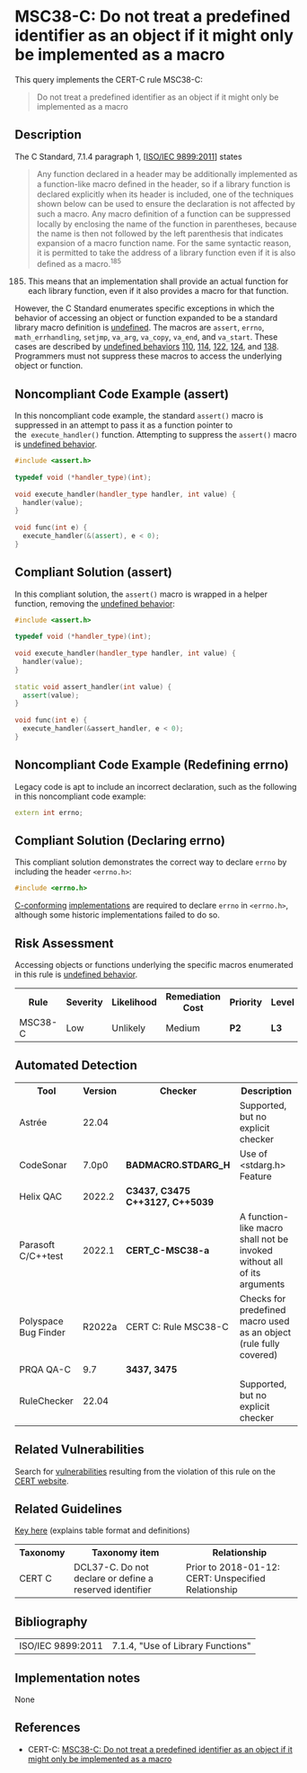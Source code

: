 # MSC38-C: Do not treat a predefined identifier as an object if it might only be implemented as a macro

This query implements the CERT-C rule MSC38-C:

> Do not treat a predefined identifier as an object if it might only be implemented as a macro



## Description

The C Standard, 7.1.4 paragraph 1, \[[ISO/IEC 9899:2011](https://wiki.sei.cmu.edu/confluence/display/c/AA.+Bibliography#AA.Bibliography-ISO%2FIEC9899-2011)\] states

> Any function declared in a header may be additionally implemented as a function-like macro deﬁned in the header, so if a library function is declared explicitly when its header is included, one of the techniques shown below can be used to ensure the declaration is not affected by such a macro. Any macro deﬁnition of a function can be suppressed locally by enclosing the name of the function in parentheses, because the name is then not followed by the left parenthesis that indicates expansion of a macro function name. For the same syntactic reason, it is permitted to take the address of a library function even if it is also deﬁned as a macro.<sup>185</sup>


185. This means that an implementation shall provide an actual function for each library function, even if it also provides a macro for that function.

However, the C Standard enumerates specific exceptions in which the behavior of accessing an object or function expanded to be a standard library macro definition is [undefined](https://wiki.sei.cmu.edu/confluence/display/c/BB.+Definitions#BB.Definitions-undefinedbehavior). The macros are `assert`, `errno`, `math_errhandling`, `setjmp`, `va_arg`, `va_copy`, `va_end`, and `va_start`. These cases are described by [undefined behaviors](https://wiki.sei.cmu.edu/confluence/display/c/BB.+Definitions#BB.Definitions-undefinedbehavior) [110](https://wiki.sei.cmu.edu/confluence/display/c/CC.+Undefined+Behavior#CC.UndefinedBehavior-ub_110), [114](https://wiki.sei.cmu.edu/confluence/display/c/CC.+Undefined+Behavior#CC.UndefinedBehavior-ub_114), [122](https://wiki.sei.cmu.edu/confluence/display/c/CC.+Undefined+Behavior#CC.UndefinedBehavior-ub_122), [124](https://wiki.sei.cmu.edu/confluence/display/c/CC.+Undefined+Behavior#CC.UndefinedBehavior-ub_124), and [138](https://wiki.sei.cmu.edu/confluence/display/c/CC.+Undefined+Behavior#CC.UndefinedBehavior-ub_138). Programmers must not suppress these macros to access the underlying object or function.

## Noncompliant Code Example (assert)

In this noncompliant code example, the standard `assert()` macro is suppressed in an attempt to pass it as a function pointer to the  `execute_handler()` function. Attempting to suppress the `assert()` macro is [undefined behavior](https://wiki.sei.cmu.edu/confluence/display/c/BB.+Definitions#BB.Definitions-undefinedbehavior).

```cpp
#include <assert.h>
 
typedef void (*handler_type)(int);
 
void execute_handler(handler_type handler, int value) {
  handler(value);
}
 
void func(int e) {
  execute_handler(&(assert), e < 0);
} 
```

## Compliant Solution (assert)

In this compliant solution, the `assert()` macro is wrapped in a helper function, removing the [undefined behavior](https://wiki.sei.cmu.edu/confluence/display/c/BB.+Definitions#BB.Definitions-undefinedbehavior):

```cpp
#include <assert.h>
 
typedef void (*handler_type)(int);
 
void execute_handler(handler_type handler, int value) {
  handler(value);
}
 
static void assert_handler(int value) {
  assert(value);
}
 
void func(int e) {
  execute_handler(&assert_handler, e < 0);
}
```

## Noncompliant Code Example (Redefining errno)

Legacy code is apt to include an incorrect declaration, such as the following in this noncompliant code example:

```cpp
extern int errno;

```

## Compliant Solution (Declaring errno)

This compliant solution demonstrates the correct way to declare `errno` by including the header `<errno.h>`:

```cpp
#include <errno.h>

```
[C-conforming](https://wiki.sei.cmu.edu/confluence/display/c/BB.+Definitions#BB.Definitions-conformingprogram) [implementations](https://wiki.sei.cmu.edu/confluence/display/c/BB.+Definitions#BB.Definitions-implementation) are required to declare `errno` in `<errno.h>`, although some historic implementations failed to do so.

## Risk Assessment

Accessing objects or functions underlying the specific macros enumerated in this rule is [undefined behavior](https://wiki.sei.cmu.edu/confluence/display/c/BB.+Definitions#BB.Definitions-undefinedbehavior).

<table> <tbody> <tr> <th> Rule </th> <th> Severity </th> <th> Likelihood </th> <th> Remediation Cost </th> <th> Priority </th> <th> Level </th> </tr> <tr> <td> MSC38-C </td> <td> Low </td> <td> Unlikely </td> <td> Medium </td> <td> <strong>P2</strong> </td> <td> <strong>L3</strong> </td> </tr> </tbody> </table>


## Automated Detection

<table> <tbody> <tr> <th> Tool </th> <th> Version </th> <th> Checker </th> <th> Description </th> </tr> <tr> <td> <a> Astrée </a> </td> <td> 22.04 </td> <td> </td> <td> Supported, but no explicit checker </td> </tr> <tr> <td> <a> CodeSonar </a> </td> <td> 7.0p0 </td> <td> <strong>BADMACRO.STDARG_H</strong> </td> <td> Use of &lt;stdarg.h&gt; Feature </td> </tr> <tr> <td> <a> Helix QAC </a> </td> <td> 2022.2 </td> <td> <strong>C3437, C3475</strong> <strong>C++3127, C++5039</strong> </td> <td> </td> </tr> <tr> <td> <a> Parasoft C/C++test </a> </td> <td> 2022.1 </td> <td> <strong>CERT_C-MSC38-a</strong> </td> <td> A function-like macro shall not be invoked without all of its arguments </td> </tr> <tr> <td> <a> Polyspace Bug Finder </a> </td> <td> R2022a </td> <td> <a> CERT C: Rule MSC38-C </a> </td> <td> Checks for predefined macro used as an object (rule fully covered) </td> </tr> <tr> <td> <a> PRQA QA-C </a> </td> <td> 9.7 </td> <td> <strong>3437, 3475</strong> </td> <td> </td> </tr> <tr> <td> <a> RuleChecker </a> </td> <td> 22.04 </td> <td> </td> <td> Supported, but no explicit checker </td> </tr> </tbody> </table>


## Related Vulnerabilities

Search for [vulnerabilities](https://wiki.sei.cmu.edu/confluence/display/c/BB.+Definitions#BB.Definitions-vulnerability) resulting from the violation of this rule on the [CERT website](https://www.kb.cert.org/vulnotes/bymetric?searchview&query=FIELD+KEYWORDS+contains+MSC38-C).

## Related Guidelines

[Key here](https://wiki.sei.cmu.edu/confluence/display/c/How+this+Coding+Standard+is+Organized#HowthisCodingStandardisOrganized-RelatedGuidelines) (explains table format and definitions)

<table> <tbody> <tr> <th> Taxonomy </th> <th> Taxonomy item </th> <th> Relationship </th> </tr> <tr> <td> <a> CERT C </a> </td> <td> <a> DCL37-C. Do not declare or define a reserved identifier </a> </td> <td> Prior to 2018-01-12: CERT: Unspecified Relationship </td> </tr> </tbody> </table>


## Bibliography

<table> <tbody> <tr> <td> <a> ISO/IEC 9899:2011 </a> </td> <td> 7.1.4, "Use of Library Functions" </td> </tr> </tbody> </table>


## Implementation notes

None

## References

* CERT-C: [MSC38-C: Do not treat a predefined identifier as an object if it might only be implemented as a macro](https://wiki.sei.cmu.edu/confluence/display/c)
